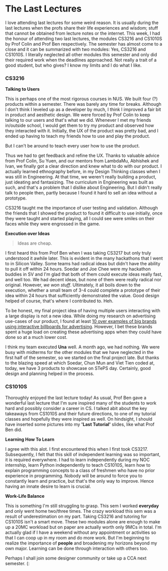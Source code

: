 The Last Lectures
==

I love attending last lectures for some weird reason. It is usually during the last lectures when the profs share their life experiences and wisdom; stuff that cannot be obtained from lecture notes or the internet. This week, I had the honour of attending two last lectures, the modules CS3216 and CS1010S by Prof Colin and Prof Ben respectively. The semester has almost come to a close and it can be summarized with two modules: Yes, CS3216 and CS1010S. I literally neglected all other modules this semester and only did their required work when the deadlines approached. Not really a trait of a good student, but who gives? I know my limits and I do what I like.

### CS3216 ###

**Talking to Users**

This is perhaps one of the most rigorous courses in NUS. We built four (?) products within a semester. There was barely any time for breaks. Although I don't think I leveled up as a developer by much, I think I improved a fair bit in product and aesthetic design. We were forced by Prof Colin to keep talking to our users and that's what we did. Whenever I met my friends in/outside school, I would get them to try my product and observed how they interacted with it. Initially, the UX of the product was pretty bad, and I ended up having to teach my friends how to use and play the product. 

But I can't be around to teach every user how to use the product.

Thus we had to get feedback and refine the UX. Thanks to valuable advice from Prof Colin, Su Yuen, and our mentors from LambdaMu, Abhishek and Ivan, we finally got a clear direction and knew what to do with our product. I actually learned ethnography before, in my Design Thinking classes when I was still in Engineering. At that time, we weren't really building a product, just ideating and fantasizing. The curriculum in Engineering was built as such, and that's a problem that I dislike about Engineering. But I didn't really talk to people then, partly because I found it hard to sell an idea without a prototype. 

CS3216 taught me the importance of user testing and validation. Although the friends that I showed the product to found it difficult to use initially, once they were taught and started playing, all I could see were smiles on their faces while they were engrossed in the game.

**Execution over Ideas**

> Ideas are cheap.

I first heard this from Prof Ben when I was taking CS3217 but only truly understood it awhile later. This is evident in the many hackathons that I went to in Silicon Valley. Some teams had radical ideas but didn't have the ability to pull it off within 24 hours. Soedar and Joe Chee were my hackathon buddies in SV and I'm glad that both of them could execute ideas really fast, and well too. We had decent ideas, but none of them were really radical nor original. However, *we won stuff*. Ultimately, it all boils down to the execution, whether a small team of 3-4 could complete a prototype of their idea within 24 hours that sufficiently demonstrated the value. Good design helped of course, that's where I contributed to. Heh.

To be honest, my final project idea of having multiple users interacting with a large display is not a new idea. While doing my research on advertising use-cases of our product, I found at least [10 over examples of big brands using interactive billboards for advertising](http://www.trendhunter.com/slideshow/interactive-advertising-campaigns). However, I bet these brands spent a huge load on creating these advertising apps when they could have done so at a much lower cost.

I think my team executed **Una** well. A month ago, we had nothing. We were busy with midterms for the other modules that we have neglected in the first half of the semester, so we started on the final project late. But thanks to the blazing speed at which Soedar, Chun Mun and Viet Tien coded at, today, we have 3 products to showcase on STePS day. Certainly, good design and planning helped in the process.

### CS1010S ###

Thoroughly enjoyed the last lecture today! As usual, Prof Ben gave a wonderful last lecture that I'm sure inspired many of the students to work hard and possibly consider a career in CS. I talked abit about the key takeaways from CS1010S and their future directions, to one of my tutorial classes and hopefully they were inspired as well. On hindsight, I should have inserted some pictures into my **'Last Tutorial'** slides, like what Prof Ben did.

**Learning How To Learn**

I agree with this alot. I first encountered this when I first took CS3217. Subsequently, I felt that this skill of independent learning was so important, it is required everywhere. I had to learn independently during my NOC internship, learn Python independently to teach CS1010S, learn how to explain programming concepts to a class of freshmen who have no prior experience in programming. Nobody will be around to force you to constantly learn and practice, but that's the only way to improve. Hence having an innate desire to learn is crucial.

**Work-Life Balance**

This is something I'm still struggling to grasp. This sem I worked **everyday** and only went home two/three times. The crazy workload this sem was a result of underestimation on my part. Taking CS3216 and tutoring for CS1010S isn't a smart move. These two modules alone are enough to make up a 20MC workload but on paper are actually worth only 9MCs in total. I'm actually glad if I have a weekend without any appointment or activities so that I can coop up in my room and do more work. But I'm beginning to realize the importance of **people** and broadening my horizons beyond my own major. Learning can be done through interaction with others too.

Perhaps I shall join some designer community or take up a CCA next semester. (: